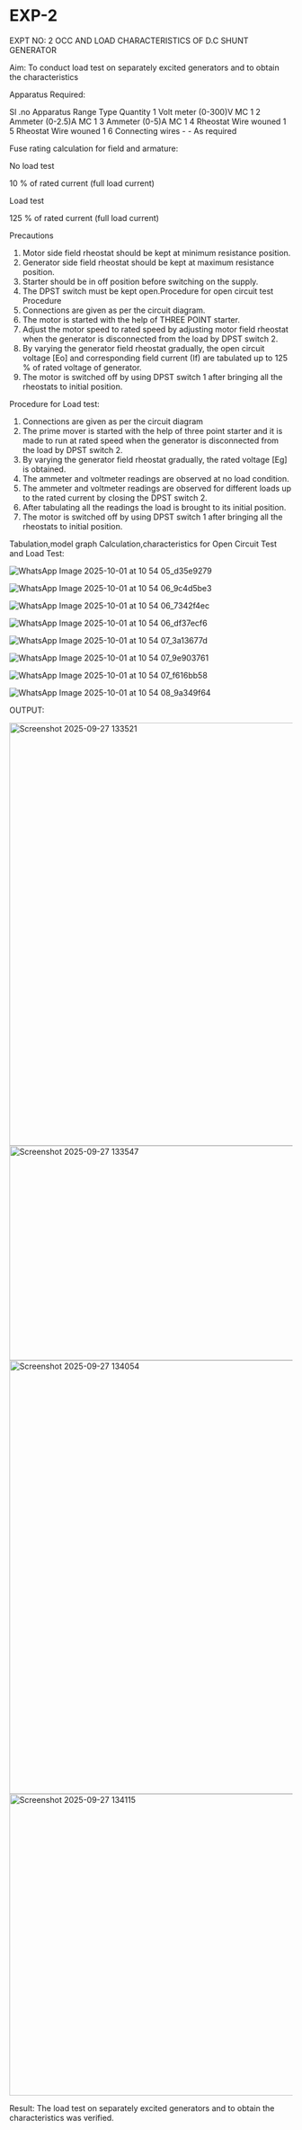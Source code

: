 # EXP-2
EXPT NO: 2 OCC AND LOAD CHARACTERISTICS OF D.C SHUNT GENERATOR

Aim:
To conduct load test on separately excited generators and to obtain the characteristics

Apparatus Required:

Sl .no	Apparatus	Range	Type	Quantity
1	Volt meter	(0-300)V	MC	1
2	Ammeter	(0-2.5)A	MC	1
3	Ammeter	(0-5)A	MC	1
4	Rheostat		Wire wouned	1
5	Rheostat		Wire wouned	1
6	Connecting wires	-	-	As required

Fuse rating calculation for field and armature:

No load test

10 % of rated current (full load current)

Load test

125 % of rated current (full load current)

Precautions

1.   Motor side field rheostat should be kept at minimum resistance position.
2.   Generator side field rheostat should be kept at maximum resistance position.
3.   Starter should be in off position before switching on the supply.
4.   The DPST switch must be kept open.Procedure for open circuit test
Procedure
1.   Connections are given as per the circuit diagram.
2.   The motor is started with the help of THREE POINT starter.
3.   Adjust the motor speed to rated speed by adjusting motor field rheostat when the generator is disconnected from the load by DPST switch 2.
4.   By  varying  the  generator  field  rheostat  gradually,  the  open  circuit  voltage  [Eo]  and corresponding field current (If) are tabulated up to 125 % of rated voltage of generator.
5.   The motor is switched off by using DPST switch 1 after bringing all the rheostats to initial position.

Procedure for Load test:

1.   Connections are given as per the circuit diagram
2.   The prime mover is started with the help of three point starter and it is made to run at rated speed when the generator is disconnected from the load by DPST switch 2.
3.   By varying the generator field rheostat gradually, the rated voltage [Eg] is obtained.
4.   The ammeter and voltmeter readings are observed at no load condition.
5.   The ammeter and voltmeter readings are observed for different loads up to the rated current by closing the DPST switch 2.
6.   After tabulating all the readings the load is brought to its initial position.
7.   The motor is switched off by using DPST switch 1 after bringing all the rheostats to initial position.

Tabulation,model graph
Calculation,characteristics  for Open Circuit Test and Load Test:

![WhatsApp Image 2025-10-01 at 10 54 05_d35e9279](https://github.com/user-attachments/assets/866a2fa0-9f99-4e19-97aa-ece2ab534e35)

![WhatsApp Image 2025-10-01 at 10 54 06_9c4d5be3](https://github.com/user-attachments/assets/b0fe1ca4-c920-41b4-b839-38711eb668bd)

![WhatsApp Image 2025-10-01 at 10 54 06_7342f4ec](https://github.com/user-attachments/assets/42096fb4-d891-442d-9d80-4ff7620e0a3a)

![WhatsApp Image 2025-10-01 at 10 54 06_df37ecf6](https://github.com/user-attachments/assets/a79a2a29-3cf6-4076-b15d-3ec97f9ba936)

![WhatsApp Image 2025-10-01 at 10 54 07_3a13677d](https://github.com/user-attachments/assets/6dffbc9e-e8aa-49b5-bd71-ac6019382ebb)

![WhatsApp Image 2025-10-01 at 10 54 07_9e903761](https://github.com/user-attachments/assets/5fa29796-a5b0-4027-b493-75784043c1e9)

![WhatsApp Image 2025-10-01 at 10 54 07_f616bb58](https://github.com/user-attachments/assets/ee2745a2-87d6-4c08-a935-388dda53faa4)

![WhatsApp Image 2025-10-01 at 10 54 08_9a349f64](https://github.com/user-attachments/assets/c119fd30-f688-4520-b157-7b66096e2f0a)



OUTPUT:



<img width="1364" height="753" alt="Screenshot 2025-09-27 133521" src="https://github.com/user-attachments/assets/4bd5f6c2-6ec1-47c3-add7-facbe0af5a5d" />


<img width="1325" height="382" alt="Screenshot 2025-09-27 133547" src="https://github.com/user-attachments/assets/ae453611-c517-40ca-8655-96ec6de2a806" />


<img width="1670" height="772" alt="Screenshot 2025-09-27 134054" src="https://github.com/user-attachments/assets/9095f73b-ce3b-4a69-b819-85f12afec923" />


<img width="1665" height="537" alt="Screenshot 2025-09-27 134115" src="https://github.com/user-attachments/assets/d59e0fee-aa52-4fe7-88d6-c2789a35963e" />


Result:
The load test on separately excited generators and to obtain the characteristics was verified.
